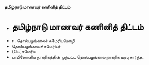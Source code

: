 **தமிழ்நாடு மாணவர் கணினித் திட்டம்**
- # தமிழ்நாடு மாணவர் கணினித் திட்டம்
- n. தொல்பழங்காலச்   சுமேரியமொழி
- தொல்பழங்காலச் சுமேரியர்
- (பெ.)சுமேரிய
- பாபிலோனிய நாகரிகத்தின்  முற்பட்ட தொல்பழங்கால நாகரிக மரபு சார்ந்த.

